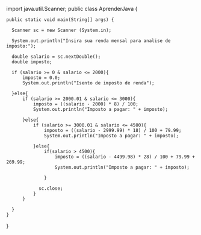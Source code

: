 
import java.util.Scanner;
public class AprenderJava {

    public static void main(String[] args) {

      Scanner sc = new Scanner (System.in);

      System.out.println("Insira sua renda mensal para analise de imposto:");

      double salario = sc.nextDouble();
      double imposto;

      if (salario >= 0 & salario <= 2000){
          imposto = 0.0;
          System.out.println("Isento de imposto de renda");

      }else{
          if (salario >= 2000.01 & salario <= 3000){
              imposto = ((salario - 2000) * 8) / 100;
              System.out.println("Imposto a pagar: " + imposto);

          }else{
              if (salario >= 3000.01 & salario <= 4500){
                  imposto = ((salario - 2999.99) * 18) / 100 + 79.99;
                  System.out.println("Imposto a pagar: " + imposto);

              }else{
                  if(salario > 4500){
                      imposto = ((salario - 4499.98) * 28) / 100 + 79.99 + 269.99;
                      System.out.println("Imposto a pagar: " + imposto);

                  }
           
                sc.close;
              }
          }

      }
    }
}
